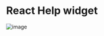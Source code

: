 # React Help widget

![image](https://github.com/NaughtyySora/React-Info/assets/158746756/ecf9a515-300c-45f5-bdc7-343d6658098c)
